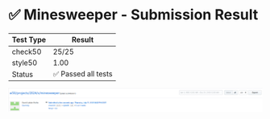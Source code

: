 # ✅ Minesweeper - Submission Result

| Test Type | Result |
|-----------|--------|
| check50   | 25/25  |
| style50   | 1.00   |
| Status    | ✅ Passed all tests |

![Submission Result](minesweeper_result.png)